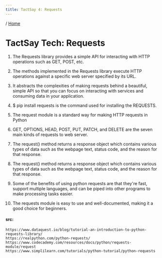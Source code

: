 ```yaml
---
title: TactSay 4: Requests
---
```


/ [Home](index.md)

# TactSay Tech: Requests

1. The Requests library provides a simple API for interacting with HTTP operations such as GET, POST, etc.

2. The methods implemented in the Requests library execute HTTP operations against a specific web server specified by its URL.

3. It abstracts the complexities of making requests behind a beautiful, simple API so that you can focus on interacting with services and consuming data in your application.

4. $ pip install requests is the command used for installing the REQUESTS.

5. The request module is a standard way for making HTTP requests in Python

6. GET, OPTIONS, HEAD, POST, PUT, PATCH, and DELETE are the seven main kinds of requests to web server.

7. The request() method returns a response object which contains various types of data such as the webpage text, status code, and the reason for that response.

8. The request() method returns a response object which contains various types of data such as the webpage text, status code, and the reason for that response.

9. Some of the benefits of using python requests are that they're fast, support multiple languages, and can be piped into other programs to make processing tasks easier.

10. The requests module is easy to use and well-documented, making it a good choice for beginners. 

#### src:
```
https://www.dataquest.io/blog/tutorial-an-introduction-to-python-requests-library/
https://realpython.com/python-requests/
https://www.codecademy.com/resources/docs/python/requests-module/request
https://www.simplilearn.com/tutorials/python-tutorial/python-requests
```